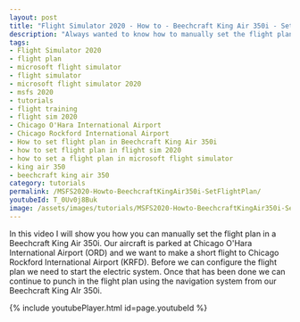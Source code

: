 ```yaml
---
layout: post
title: "Flight Simulator 2020 - How to - Beechcraft King Air 350i - Set flight plan"
description: "Always wanted to know how to manually set the flight plan in a Beechcraft King Air 350i than you found the right resource."
tags:
- Flight Simulator 2020
- flight plan
- microsoft flight simulator
- flight simulator
- microsoft flight simulator 2020
- msfs 2020
- tutorials
- flight training
- flight sim 2020
- Chicago O'Hara International Airport
- Chicago Rockford International Airport
- How to set flight plan in Beechcraft King Air 350i
- how to set flight plan in flight sim 2020
- how to set a flight plan in microsoft flight simulator
- king air 350
- beechcraft king air 350
category: tutorials
permalink: /MSFS2020-Howto-BeechcraftKingAir350i-SetFlightPlan/
youtubeId: T_0Uv0j8Buk
image: /assets/images/tutorials/MSFS2020-Howto-BeechcraftKingAir350i-SetFlightPlan.jpg
---
```

In this video I will show you how you can manually set the flight plan in a Beechcraft King Air 350i.
Our aircraft is parked at Chicago O'Hara International Airport (ORD) and we want to make a short flight to Chicago Rockford International Airport (KRFD). Before we can configure the flight plan we need to start the electric system. Once that has been done we can continue to punch in the flight plan using the navigation system from our Beechcraft King AIr 350i.

{% include youtubePlayer.html id=page.youtubeId %}